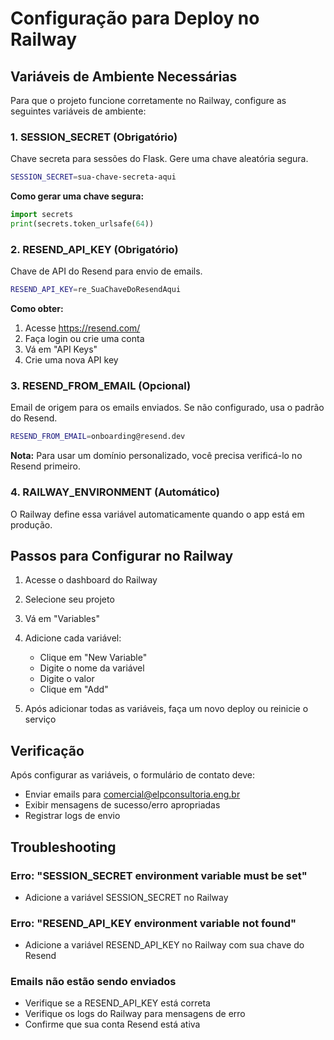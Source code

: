 # Configuração para Deploy no Railway

## Variáveis de Ambiente Necessárias

Para que o projeto funcione corretamente no Railway, configure as seguintes variáveis de ambiente:

### 1. SESSION_SECRET (Obrigatório)
Chave secreta para sessões do Flask. Gere uma chave aleatória segura.

```bash
SESSION_SECRET=sua-chave-secreta-aqui
```

**Como gerar uma chave segura:**
```python
import secrets
print(secrets.token_urlsafe(64))
```

### 2. RESEND_API_KEY (Obrigatório)
Chave de API do Resend para envio de emails.

```bash
RESEND_API_KEY=re_SuaChaveDoResendAqui
```

**Como obter:**
1. Acesse https://resend.com/
2. Faça login ou crie uma conta
3. Vá em "API Keys"
4. Crie uma nova API key

### 3. RESEND_FROM_EMAIL (Opcional)
Email de origem para os emails enviados. Se não configurado, usa o padrão do Resend.

```bash
RESEND_FROM_EMAIL=onboarding@resend.dev
```

**Nota:** Para usar um domínio personalizado, você precisa verificá-lo no Resend primeiro.

### 4. RAILWAY_ENVIRONMENT (Automático)
O Railway define essa variável automaticamente quando o app está em produção.

## Passos para Configurar no Railway

1. Acesse o dashboard do Railway
2. Selecione seu projeto
3. Vá em "Variables"
4. Adicione cada variável:
   - Clique em "New Variable"
   - Digite o nome da variável
   - Digite o valor
   - Clique em "Add"

5. Após adicionar todas as variáveis, faça um novo deploy ou reinicie o serviço

## Verificação

Após configurar as variáveis, o formulário de contato deve:
- Enviar emails para comercial@elpconsultoria.eng.br
- Exibir mensagens de sucesso/erro apropriadas
- Registrar logs de envio

## Troubleshooting

### Erro: "SESSION_SECRET environment variable must be set"
- Adicione a variável SESSION_SECRET no Railway

### Erro: "RESEND_API_KEY environment variable not found"
- Adicione a variável RESEND_API_KEY no Railway com sua chave do Resend

### Emails não estão sendo enviados
- Verifique se a RESEND_API_KEY está correta
- Verifique os logs do Railway para mensagens de erro
- Confirme que sua conta Resend está ativa
